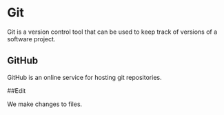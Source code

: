 # Git

Git is a version control tool that can be used to keep track of versions of a software project.

## GitHub

GitHub is an online service for hosting git repositories.

##Edit

We make changes to files.
